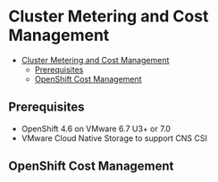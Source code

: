 # Cluster Metering and Cost Management

<!-- TOC -->

- [Cluster Metering and Cost Management](#cluster-metering-and-cost-management)
    - [Prerequisites](#prerequisites)
    - [OpenShift Cost Management](#openshift-cost-management)

<!-- /TOC -->

## Prerequisites
- OpenShift 4.6 on VMware 6.7 U3+ or 7.0
- VMware Cloud Native Storage to support CNS CSI

## OpenShift Cost Management

